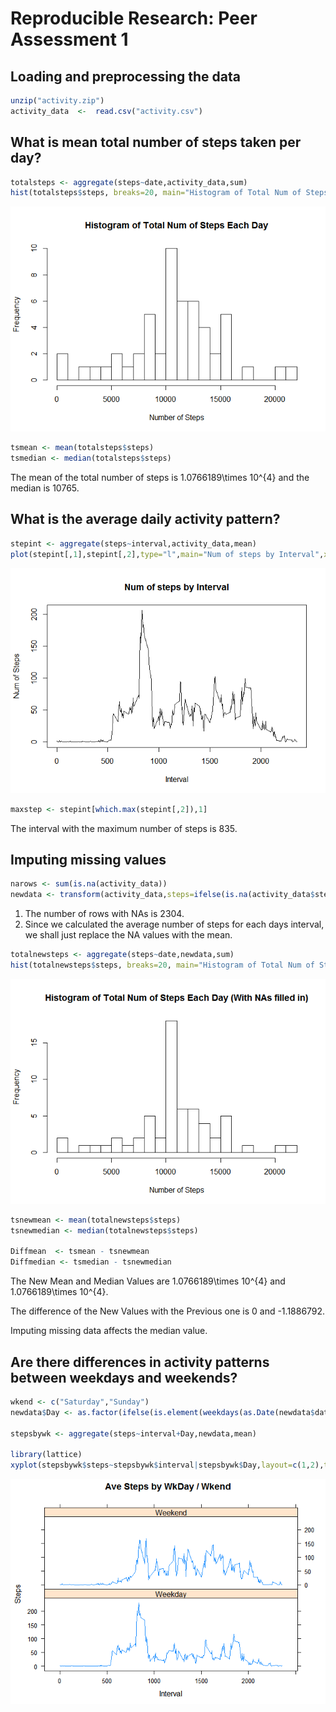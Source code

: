 # Reproducible Research: Peer Assessment 1


## Loading and preprocessing the data

```r
unzip("activity.zip")
activity_data  <-  read.csv("activity.csv")
```


## What is mean total number of steps taken per day?

```r
totalsteps <- aggregate(steps~date,activity_data,sum)
hist(totalsteps$steps, breaks=20, main="Histogram of Total Num of Steps Each Day", xlab="Number of Steps")
```

![](PA1_template_files/figure-html/unnamed-chunk-2-1.png) 

```r
tsmean <- mean(totalsteps$steps)
tsmedian <- median(totalsteps$steps)
```
The mean of the total number of steps is 1.0766189\times 10^{4} and the median is 10765.



## What is the average daily activity pattern?

```r
stepint <- aggregate(steps~interval,activity_data,mean)
plot(stepint[,1],stepint[,2],type="l",main="Num of steps by Interval",xlab="Interval",ylab="Num of Steps")
```

![](PA1_template_files/figure-html/unnamed-chunk-3-1.png) 

```r
maxstep <- stepint[which.max(stepint[,2]),1]
```
The interval with the maximum number of steps is 835.


## Imputing missing values

```r
narows <- sum(is.na(activity_data))
newdata <- transform(activity_data,steps=ifelse(is.na(activity_data$steps),stepint$steps[match(activity_data$interval,stepint$interval)],activity_data$steps))
```
1) The number of rows with NAs is 2304.
2) Since we calculated the average number of steps for each days interval, we shall just replace the NA values with the mean.


```r
totalnewsteps <- aggregate(steps~date,newdata,sum)
hist(totalnewsteps$steps, breaks=20, main="Histogram of Total Num of Steps Each Day (With NAs filled in)", xlab="Number of Steps")
```

![](PA1_template_files/figure-html/unnamed-chunk-5-1.png) 

```r
tsnewmean <- mean(totalnewsteps$steps)
tsnewmedian <- median(totalnewsteps$steps)

Diffmean  <- tsmean - tsnewmean
Diffmedian <- tsmedian - tsnewmedian
```
The New Mean and Median Values are 1.0766189\times 10^{4} and 1.0766189\times 10^{4}.

The difference of the New Values with the Previous one is 0 and -1.1886792.

Imputing missing data affects the median value.

## Are there differences in activity patterns between weekdays and weekends?

```r
wkend <- c("Saturday","Sunday")
newdata$Day <- as.factor(ifelse(is.element(weekdays(as.Date(newdata$date)),wkend),"Weekend","Weekday"))

stepsbywk <- aggregate(steps~interval+Day,newdata,mean)
        
library(lattice)
xyplot(stepsbywk$steps~stepsbywk$interval|stepsbywk$Day,layout=c(1,2),type='l',main="Ave Steps by WkDay / Wkend",xlab="Interval",ylab="Steps")
```

![](PA1_template_files/figure-html/unnamed-chunk-6-1.png) 
